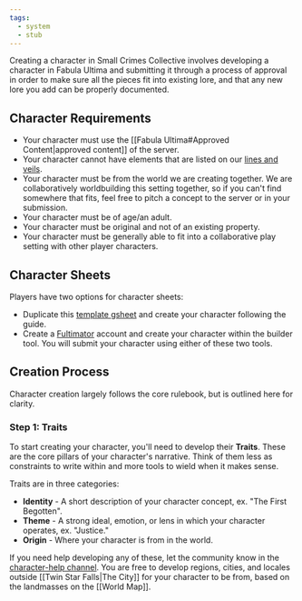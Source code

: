 ```yaml
---
tags:
  - system
  - stub
---
```

Creating a character in Small Crimes Collective involves developing a character in Fabula Ultima and submitting it through a process of approval in order to make sure all the pieces fit into existing lore, and that any new lore you add can be properly documented.

## Character Requirements
* Your character must use the [[Fabula Ultima#Approved Content|approved content]] of the server.
* Your character cannot have elements that are listed on our [lines and veils](https://safety.vercel.app/wguzTmQKSfR3XFi-FicRF).
* Your character must be from the world we are creating together. We are collaboratively worldbuilding this setting together, so if you can't find somewhere that fits, feel free to pitch a concept to the server or in your submission.
* Your character must be of age/an adult.
* Your character must be original and not of an existing property.
* Your character must be generally able to fit into a collaborative play setting with other player characters.
## Character Sheets
Players have two options for character sheets:
* Duplicate this [template gsheet](https://docs.google.com/spreadsheets/d/1gRVfD8eeljeorSeOnhEntdsz0aasU7QXAELid90equg/edit#gid=0) and create your character following the guide.
* Create a [Fultimator](https://fabula-ultima-helper.web.app/) account and create your character within the builder tool.
You will submit your character using either of these two tools.

## Creation Process
Character creation largely follows the core rulebook, but is outlined here for clarity.
### Step 1: Traits
To start creating your character, you'll need to develop their **Traits**. These are the core pillars of your character's narrative. Think of them less as constraints to write within and more tools to wield when it makes sense.

Traits are in three categories:
* **Identity** - A short description of your character concept, ex. "The First Begotten".
* **Theme** - A strong ideal, emotion, or lens in which your character operates, ex. "Justice."
* **Origin** - Where your character is from in the world.

If you need help developing any of these, let the community know in the [character-help channel](https://discord.com/channels/1382793642871099392/1382793644167401512). You are free to develop regions, cities, and locales outside [[Twin Star Falls|The City]] for your character to be from, based on the landmasses on the [[World Map]].